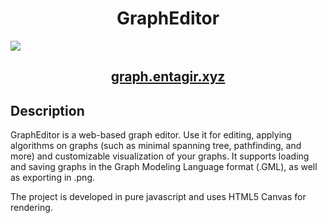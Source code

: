 <h1 align="center">GraphEditor</h1>

<img src="https://entagir.xyz/img/graph1.png">

<h2 align="center"><a  href="https://graph.entagir.xyz">graph.entagir.xyz</a></h2>

## Description
GraphEditor is a web-based graph editor. Use it for editing, applying algorithms on graphs (such as minimal spanning tree, pathfinding, and more) and customizable visualization of your graphs.
It supports loading and saving graphs in the Graph Modeling Language format (.GML), as well as exporting in .png.

The project is developed in pure javascript and uses HTML5 Canvas for rendering.
